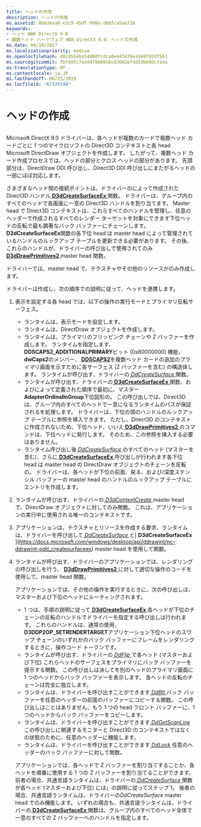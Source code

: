 ```yaml
---
title: ヘッドの作成
description: ヘッドの作成
ms.assetid: 0b6d4aa0-e3c9-45df-998d-d6dfca5ab720
keywords:
- ヘッド WDK DirectX 9.0
- 複数ヘッド ハードウェア WDK DirectX 9.0、ヘッドの作成
ms.date: 04/20/2017
ms.localizationpriority: medium
ms.openlocfilehash: d8c85b4ba54880fcdca0e443476ea568f92df561
ms.sourcegitcommit: fb7d95c7a5d47860918cd3602efdd33b69dcf2da
ms.translationtype: MT
ms.contentlocale: ja-JP
ms.lasthandoff: 06/25/2019
ms.locfileid: "67370194"
---
```

# <a name="creating-heads"></a>ヘッドの作成


## <span id="ddk_creating_heads_gg"></span><span id="DDK_CREATING_HEADS_GG"></span>


Microsoft DirectX 9.0 ドライバーは、各ヘッドが複数のカードで複数ヘッド カードごとに 1 つのマイクロソフトの Direct3D コンテキストと各 head Microsoft DirectDraw オブジェクトを作成します。 したがって、複数ヘッド カード作成プロセスでは、ヘッドの部分とクロス ヘッドの部分があります。 先頭部分は、DirectDraw DDI 呼び出し、Direct3D DDI 呼び出しにまたがるヘッドの一部にほぼ対応します。

さまざまなヘッド間の接続ポイントは、ドライバーのによって作成された Direct3D ハンドル[ **D3dCreateSurfaceEx** ](https://docs.microsoft.com/windows/desktop/api/ddrawint/nc-ddrawint-pdd_createsurfaceex)関数。 ドライバーは、グループ内のすべてのヘッドで各画面に一意の Direct3D ハンドルを割り当てます。 Master head で Direct3D コンテキストは、これらすべてのハンドルを管理し、任意のヘッダーで作成されるすべてのレンダー ターゲットを対象にできます下位ヘッドの反転で最も顕著なバック バッファーにチェーンします。 **D3dCreateSurfaceEx**関数の各下位 head は master head によって管理されているハンドルのルックアップ テーブルを更新できる必要があります。 その後、これらのハンドルが、ドライバーの呼び出しで使用されてのみ[ **D3dDrawPrimitives2** ](https://docs.microsoft.com/windows-hardware/drivers/ddi/content/d3dhal/nc-d3dhal-lpd3dhal_drawprimitives2cb) master head 関数。

ドライバーでは、master head で、テクスチャやその他のリソースがのみ作成します。

ドライバーは作成し、次の順序での説明に従って、ヘッドを連携します。

1.  表示を設定する各 head では、以下の操作の実行モードとプライマリ反転サーフェス。
    -   ランタイムは、表示モードを設定します。
    -   ランタイムは、DirectDraw オブジェクトを作成します。
    -   ランタイムは、プライマリのフリッピング チェーンや Z バッファーを作成します。 ランタイムを指定します、 **DDSCAPS2\_ADDITIONALPRIMARY**ビット (0x80000000) 機能、 **dwCaps2**のメンバー、 [ **DDSCAPS2**](https://docs.microsoft.com/previous-versions/windows/hardware/drivers/ff550292(v=vs.85))を複数ヘッド カードの追加のプライマリ画面を示すために各サーフェス (Z バッファーを含む) の構造体します。 ランタイムが呼び出す、ドライバーの[ *DdCreateSurface* ](https://docs.microsoft.com/previous-versions/windows/hardware/drivers/ff549263(v=vs.85))関数。
    -   ランタイムが呼び出す、ドライバーの[ **D3dCreateSurfaceEx** ](https://docs.microsoft.com/windows/desktop/api/ddrawint/nc-ddrawint-pdd_createsurfaceex)関数、およびによって定義された順序で最初に、マスター **AdapterOrdinalInGroup**下位図形の。 この呼び出しでは、Direct3D は、グループ内のすべてのヘッドで一意になるランタイムのパスが保証されるを処理します。 ドライバーは、下位の頭のハンドルのルックアップ テーブルに参照を挿入できます。 ただし、Direct3D のコンテキストに作成されないため、下位ヘッド、いいえ[ **D3dDrawPrimitives2** ](https://docs.microsoft.com/windows-hardware/drivers/ddi/content/d3dhal/nc-d3dhal-lpd3dhal_drawprimitives2cb)のコマンドは、下位ヘッドに発行します。 そのため、この参照を挿入する必要はありません。
    -   ランタイム呼び出し後[ *DdCreateSurface* ](https://docs.microsoft.com/previous-versions/windows/hardware/drivers/ff549263(v=vs.85))のすべてのヘッド (マスターを含む)、さらに[ **D3dCreateSurfaceEx** ](https://docs.microsoft.com/windows/desktop/api/ddrawint/nc-ddrawint-pdd_createsurfaceex)呼び出しが行われます各下位 head は master head の DirectDraw オブジェクトのチェーンを反転の。 ドライバーは、各ヘッドが下位の前面、戻る、および/深度ステンシル バッファーの master head のハンドルのルックアップ テーブルにエントリを作成します。

2.  ランタイムが呼び出す、ドライバーの[ *D3dContextCreate* ](https://docs.microsoft.com/windows-hardware/drivers/ddi/content/d3dhal/nc-d3dhal-lpd3dhal_contextcreatecb) master head で、DirectDraw オブジェクトに対してのみ関数。 これは、アプリケーションの実行中に使用される唯一のコンテキストです。

3.  アプリケーションは、テクスチャとリソースを作成する要求、ランタイムは、ドライバーを呼び出して[ *DdCreateSurface* ](https://docs.microsoft.com/previous-versions/windows/hardware/drivers/ff549263(v=vs.85))と[ **D3dCreateSurfaceEx** ](https://docs.microsoft.com/windows/desktop/api/ddrawint/nc-ddrawint-pdd_createsurfaceex) master head を使用して関数。

4.  ランタイムが呼び出す、ドライバーのアプリケーションでは、レンダリングの呼び出しを行う、 [ **D3dDrawPrimitives2** ](https://docs.microsoft.com/windows-hardware/drivers/ddi/content/d3dhal/nc-d3dhal-lpd3dhal_drawprimitives2cb)に対して適切な操作のコードを使用して、master head 関数。

    アプリケーションでは、その他の操作を実行するときに、次の呼び出しは、マスターおよび下位のヘッドにルーティングされます。

    -   1 つは、手順の説明に従って[ **D3dCreateSurfaceEx** ](https://docs.microsoft.com/windows/desktop/api/ddrawint/nc-ddrawint-pdd_createsurfaceex)各ヘッドが下位のチェーンの反転のハンドルでドライバーを指定する呼び出しは行われます。 これらのハンドルは、通常の使用、 **D3DDP2OP\_SETRENDERTARGET**アプリケーション下位ヘッドのスワップ チェーンのいずれかのバック バッファーにフレームをレンダリングするときに、操作コード トークンです。
    -   ランタイムが呼び出す、ドライバーの[ *DdFlip* ](https://docs.microsoft.com/windows/desktop/api/ddrawint/nc-ddrawint-pdd_surfcb_flip)で各ヘッド (マスターおよび下位) これらヘッドのサーフェスをプライマリにバック バッファーを提示する関数。 この呼び出しは決してを別のヘッドのプライマリ画面に 1 つのヘッドからバック バッファーを表示します。 各ヘッドの反転のチェーンは完全に独立します。
    -   ランタイムは、ドライバーを呼び出すことができます[ *DdBlt* ](https://docs.microsoft.com/windows/desktop/api/ddrawint/nc-ddrawint-pdd_surfcb_blt)バック バッファーを任意のヘッダーの前面のバッファーにコピーする関数。 この呼び出しはことはありません、もう 1 つの head フロント バッファーに、1 つのヘッドからバック バッファーをコピーします。
    -   ランタイムは、ドライバーを呼び出すことができます[ *DdGetScanLine* ](https://docs.microsoft.com/windows/desktop/api/ddrawint/nc-ddrawint-pdd_getscanline)この呼び出しに関連するモニターと Direct3D のコンテキストではなくの状態のために、任意のヘッダーに機能します。
    -   ランタイムは、ドライバーを呼び出すことができます[ *DdLock* ](https://docs.microsoft.com/windows/desktop/api/ddrawint/nc-ddrawint-pdd_surfcb_lock)任意のヘッダーのバック バッファーに対して関数。

    アプリケーションでは、各ヘッドで Z バッファーを割り当てすることか、各ヘッドを順番に使用する 1 つの Z バッファーを割り当てることができます。 前者の場合、共通言語ランタイムは、ドライバーの[ *DdCreateSurface* ](https://docs.microsoft.com/previous-versions/windows/hardware/drivers/ff549263(v=vs.85))関数が各ヘッド (マスターおよび下位) には」の説明に従ってステップ 1。 後者の場合、共通言語ランタイムは、ドライバーの*DdCreateSurface* master head でのみ機能します。 いずれの場合も、共通言語ランタイムは、ドライバーの[ **D3dCreateSurfaceEx** ](https://docs.microsoft.com/windows/desktop/api/ddrawint/nc-ddrawint-pdd_createsurfaceex)関数は、グループ内のすべてのヘッド全体で一意のすべての Z バッファーへのハンドルを指定します。

 

 





